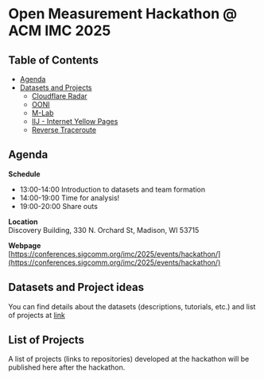 # Open Measurement Hackathon @ ACM IMC 2025

## Table of Contents

- [Agenda](#agenda)
- [Datasets and Projects](#datasets-and-projects)
  - [Cloudflare Radar](#cloudflare-radar)
  - [OONI](#ooni)
  - [M-Lab](#m-lab)
  - [IIJ - Internet Yellow Pages](#iij---internet-yellow-pages)
  - [Reverse Traceroute](#reverse-traceroute)

## Agenda

**Schedule**
- 13:00-14:00 Introduction to datasets and team formation
- 14:00-19:00 Time for analysis!
- 19:00-20:00 Share outs

**Location**  
Discovery Building, 330 N. Orchard St, Madison, WI 53715

**Webpage**  
[https://conferences.sigcomm.org/imc/2025/events/hackathon/](https://conferences.sigcomm.org/imc/2025/events/hackathon/)

## Datasets and Project ideas

You can find details about the datasets (descriptions, tutorials, etc.) and list of projects at [link](link-to-be-added)

## List of Projects

A list of projects (links to repositories) developed at the hackathon will be published here after the hackathon.  
